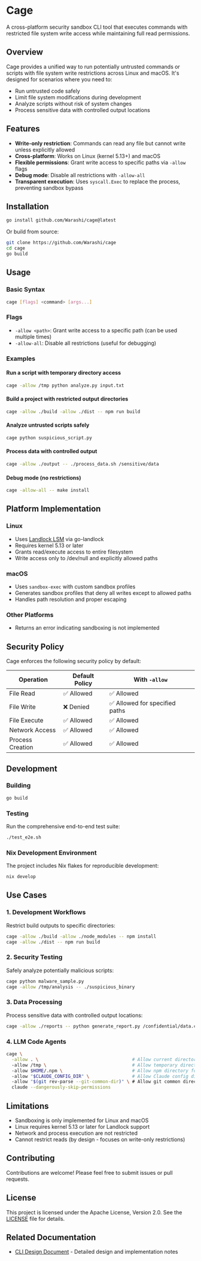 # Cage

A cross-platform security sandbox CLI tool that executes commands with restricted file system write access while maintaining full read permissions.

## Overview

Cage provides a unified way to run potentially untrusted commands or scripts with file system write restrictions across Linux and macOS. It's designed for scenarios where you need to:
- Run untrusted code safely
- Limit file system modifications during development
- Analyze scripts without risk of system changes
- Process sensitive data with controlled output locations

## Features

- **Write-only restriction**: Commands can read any file but cannot write unless explicitly allowed
- **Cross-platform**: Works on Linux (kernel 5.13+) and macOS
- **Flexible permissions**: Grant write access to specific paths via `-allow` flags
- **Debug mode**: Disable all restrictions with `-allow-all`
- **Transparent execution**: Uses `syscall.Exec` to replace the process, preventing sandbox bypass

## Installation

```bash
go install github.com/Warashi/cage@latest
```

Or build from source:

```bash
git clone https://github.com/Warashi/cage
cd cage
go build
```

## Usage

### Basic Syntax

```bash
cage [flags] <command> [args...]
```

### Flags

- `-allow <path>`: Grant write access to a specific path (can be used multiple times)
- `-allow-all`: Disable all restrictions (useful for debugging)

### Examples

#### Run a script with temporary directory access
```bash
cage -allow /tmp python analyze.py input.txt
```

#### Build a project with restricted output directories
```bash
cage -allow ./build -allow ./dist -- npm run build
```

#### Analyze untrusted scripts safely
```bash
cage python suspicious_script.py
```

#### Process data with controlled output
```bash
cage -allow ./output -- ./process_data.sh /sensitive/data
```

#### Debug mode (no restrictions)
```bash
cage -allow-all -- make install
```

## Platform Implementation

### Linux
- Uses [Landlock LSM](https://landlock.io/) via go-landlock
- Requires kernel 5.13 or later
- Grants read/execute access to entire filesystem
- Write access only to /dev/null and explicitly allowed paths

### macOS
- Uses `sandbox-exec` with custom sandbox profiles
- Generates sandbox profiles that deny all writes except to allowed paths
- Handles path resolution and proper escaping

### Other Platforms
- Returns an error indicating sandboxing is not implemented

## Security Policy

Cage enforces the following security policy by default:

| Operation | Default Policy | With `-allow` |
|-----------|---------------|----------------|
| File Read | ✅ Allowed | ✅ Allowed |
| File Write | ❌ Denied | ✅ Allowed for specified paths |
| File Execute | ✅ Allowed | ✅ Allowed |
| Network Access | ✅ Allowed | ✅ Allowed |
| Process Creation | ✅ Allowed | ✅ Allowed |

## Development

### Building
```bash
go build
```

### Testing
Run the comprehensive end-to-end test suite:
```bash
./test_e2e.sh
```

### Nix Development Environment
The project includes Nix flakes for reproducible development:
```bash
nix develop
```

## Use Cases

### 1. Development Workflows
Restrict build outputs to specific directories:
```bash
cage -allow ./build -allow ./node_modules -- npm install
cage -allow ./dist -- npm run build
```

### 2. Security Testing
Safely analyze potentially malicious scripts:
```bash
cage python malware_sample.py
cage -allow /tmp/analysis -- ./suspicious_binary
```

### 3. Data Processing
Process sensitive data with controlled output locations:
```bash
cage -allow ./reports -- python generate_report.py /confidential/data.csv
```

### 4. LLM Code Agents
```bash
cage \
  -allow . \                                   # Allow current directory
  -allow /tmp \                                # Allow temporary directory
  -allow $HOME/.npm \                          # Allow npm directory for MCP server executed via npx command
  -allow "$CLAUDE_CONFIG_DIR" \                # Allow Claude config directory
  -allow "$(git rev-parse --git-common-dir)" \ # Allow git common directory
  claude --dangerously-skip-permissions
```

## Limitations

- Sandboxing is only implemented for Linux and macOS
- Linux requires kernel 5.13 or later for Landlock support
- Network and process execution are not restricted
- Cannot restrict reads (by design - focuses on write-only restrictions)

## Contributing

Contributions are welcome! Please feel free to submit issues or pull requests.

## License

This project is licensed under the Apache License, Version 2.0. See the [LICENSE](LICENSE) file for details.

## Related Documentation

- [CLI Design Document](CLI_DESIGN.md) - Detailed design and implementation notes
